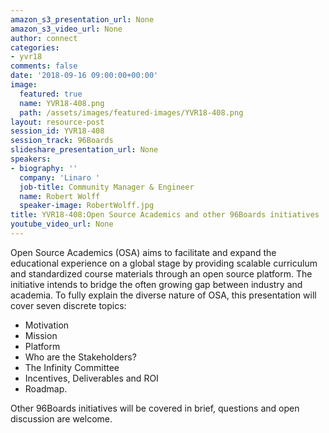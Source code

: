 ```yaml
---
amazon_s3_presentation_url: None
amazon_s3_video_url: None
author: connect
categories:
- yvr18
comments: false
date: '2018-09-16 09:00:00+00:00'
image:
  featured: true
  name: YVR18-408.png
  path: /assets/images/featured-images/YVR18-408.png
layout: resource-post
session_id: YVR18-408
session_track: 96Boards
slideshare_presentation_url: None
speakers:
- biography: ''
  company: 'Linaro '
  job-title: Community Manager & Engineer
  name: Robert Wolff
  speaker-image: RobertWolff.jpg
title: YVR18-408:Open Source Academics and other 96Boards initiatives
youtube_video_url: None
---
```


Open Source Academics (OSA) aims to facilitate and expand the educational experience on a global stage by providing scalable curriculum and standardized course materials through an open source platform. The initiative intends to bridge the often growing gap between industry and academia. To fully explain the diverse nature of OSA, this presentation will cover seven discrete topics: 

- Motivation
- Mission
- Platform
- Who are the Stakeholders?
- The Infinity Committee
- Incentives, Deliverables and ROI
- Roadmap.

Other 96Boards initiatives will be covered in brief, questions and open discussion are welcome.